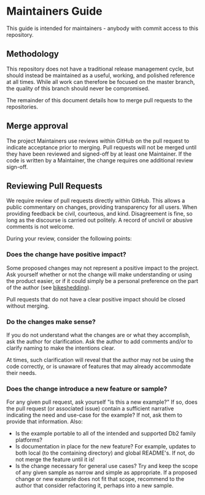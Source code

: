 # Maintainers Guide

This guide is intended for maintainers - anybody with commit access to this repository.

## Methodology

This repository does not have a traditional release management cycle, but should instead be maintained as a useful, working, and polished reference at all times. While all work can therefore be focused on the master branch, the quality of this branch should never be compromised.

The remainder of this document details how to merge pull requests to the repositories.

## Merge approval

The project Maintainers use reviews within GitHub on the pull request to indicate acceptance prior to merging.  Pull requests will not be merged until they have been reviewed and signed-off by at least one Maintainer.  If the code is written by a Maintainer, the change requires one additional review sign-off.

## Reviewing Pull Requests

We require review of pull requests directly within GitHub. This allows a public commentary on changes, providing transparency for all users. When providing feedback be civil, courteous, and kind. Disagreement is fine, so long as the discourse is carried out politely. A record of uncivil or abusive comments is not welcome.

During your review, consider the following points:

### Does the change have positive impact?

Some proposed changes may not represent a positive impact to the project. Ask yourself whether or not the change will make understanding or using the product easier, or if it could simply be a personal preference on the part of the author (see [bikeshedding](https://en.wiktionary.org/wiki/bikeshedding)).

Pull requests that do not have a clear positive impact should be closed without merging.

### Do the changes make sense?

If you do not understand what the changes are or what they accomplish, ask the author for clarification. Ask the author to add comments and/or to clarify naming to make the intentions clear.

At times, such clarification will reveal that the author may not be using the code correctly, or is unaware of features that may already accommodate their needs.

### Does the change introduce a new feature or sample?

For any given pull request, ask yourself "is this a new example?" If so, does the pull request (or associated issue) contain a sufficient narrative indicating the need and use-case for the example? If not, ask them to provide that information.  Also:

- Is the example portable to all of the intended and supported Db2 family platforms?
- Is documentation in place for the new feature?  For example, updates to both local (to the containing directory) and global README's.  If not, do not merge the feature until it is!
- Is the change necessary for general use cases? Try and keep the scope of any given sample as narrow and simple as appropriate. If a proposed change or new example does not fit that scope, recommend to the author that consider refactoring it, perhaps into a new sample.

